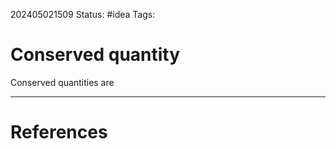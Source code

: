202405021509
Status: #idea
Tags:

# Conserved quantity

Conserved quantities are 


___
# References
